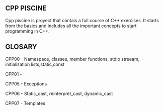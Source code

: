 ## CPP PISCINE ##
Cpp piscine is proyect that contais a full course of C++ exercises.
It starts from the basics and includes all the important concepts to start programming in C++.

## GLOSARY ##
CPP00 - Namespace, classes, member functions, stdio streeam, initialization lists,static,const

CPP01 - 

CPP05 - Exceptions

CPP06 - Static_cast, reinterpret_cast, dynamic_cast

CPP07 - Templates